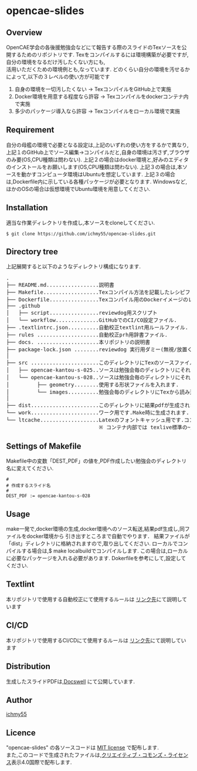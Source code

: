 # opencae-slides

## Overview
OpenCAE学会の各後援勉強会などにて報告する際のスライドのTexソースを公開するためのリポジトリです.
Texをコンパイルするには環境構築が必要ですが,自分の環境をなるだけ汚したくない方にも,  
活用いただくための環境例とも,なっています.
どのくらい自分の環境を汚せるかによって,以下の３レベルの使い方が可能です
1. 自身の環境を一切汚したくない → TexコンパイルをGitHub上で実施
2. Docker環境を用意する程度なら許容 → Texコンパイルをdockerコンテナ内で実施
3. 多少のパッケージ導入なら許容 → Texコンパイルをローカル環境で実施

## Requirement
自分の母艦の環境で必要となる設定は,上記のいずれの使い方をするかで異なり,
上記１のGitHub上でソース編集→コンパイルだと,自身の環境は汚さず,ブラウザのみ要(OS,CPU種類は問わない).
上記２の場合はdocker環境と,好みのエディタのインストールをお願いします(OS,CPU種類は問わない).
上記３の場合は,本ソースを動かすコンピュータ環境はUbuntuを想定しています.
上記３の場合は,Dockerfile内に示している各種パッケージが必要となります.
Windowsなど,ほかのOSの場合は仮想環境でUbuntu環境を用意してください.

## Installation
適当な作業ディレクトリを作成し,本ソースをcloneしてください.

```
$ git clone https://github.com/ichmy55/opencae-slides.git
```

## Directory tree
上記展開すると以下のようなディレクトリ構成になります.
<pre>
.
├── README.md.................説明書
├── Makefile..................Texコンパイル方法を記載したレシピファイル.
├── Dockerfile................Texコンパイル用のDockerイメージのレシピ.
├── .github
│   ├── script................reviewdog用スクリプト
│   └── workflow..............GitHubでのCI/CO設定ファイル.
├── .textlintrc.json..........自動校正textlint用ルールファイル.
├── rules ....................自動校正prh用辞書ファイル.
├── docs. ....................本リポジトリの説明書
├── package-lock.json ........reviewdog 実行用ダミー(無視/放置ください).
│    
├── src ......................このディレクトリにTexのソースファイルを配置します.
│   ├── opencae-kantou-s-025..ソースは勉強会毎のディレクトリにそれぞれ入れます.
│   └── opencae-kantou-s-028..ソースは勉強会毎のディレクトリにそれぞれ入れます.
│         ├── geometry........使用する形状ファイルを入れます.
│         └── images..........勉強会毎のディレクトリにTexから読み込む画像ファイルを入れます.
│    
├── dist......................このディレクトリに結果pdfが生成されます.Make時に生成されます.
└── work......................ワーク用です.Make時に生成されます.
└── ltcache...................Latexのフォントキャッシュ用です.コンテナUp時に生成されます.(ローカル環境時)
                              ※ コンテナ内部では texlive標準の~/.texlive2023 以下にキャッシュが置かれます
</pre>

## Settings of  Makefile
Makefile中の変数「DEST_PDF」の値を,PDF作成したい勉強会のディレクトリ名に変えてください.
```
#
# 作成するスライド名
#
DEST_PDF := opencae-kantou-s-028
```

## Usage
make一発で,docker環境の生成,docker環境へのソース転送,結果pdf生成し,同ファイルをdocker環境から
引き出すところまで自動でやります．
結果ファイルが「dist」ディレクトリに格納されますので,取り出してください.
ローカルでコンパイルする場合は,$ make localbuildでコンパイルします.
この場合は,ローカルに必要なパッケージを入れる必要があります.
Dokerfileを参考にして,設定してください.

## Textlint
<!-- textlint-disable prh -->
本リポジトリで使用する自動校正にて使用するルールは [リンク先](docs/Textlint.md)にて説明しています
<!-- textlint-enable prh -->

## CI/CD
本リポジトリで使用するCI/CDにて使用するルールは [リンク先](docs/CICD.md)にて説明しています

## Distribution
生成したスライドPDFは,[Docswell](https://www.docswell.com/user/ichmy55) にて公開しています.

## Author

[ichmy55](https://github.com/ichmy55)

## Licence
"opencae-slides" の各ソースコードは [MIT license](https://ja.wikipedia.org/wiki/MIT_License) で配布します.  
また,このコードで生成されたファイルは,[クリエイティブ・コモンズ・ライセンス](https://ja.wikipedia.org/wiki/%E3%82%AF%E3%83%AA%E3%82%A8%E3%82%A4%E3%83%86%E3%82%A3%E3%83%96%E3%83%BB%E3%82%B3%E3%83%A2%E3%83%B3%E3%82%BA%E3%83%BB%E3%83%A9%E3%82%A4%E3%82%BB%E3%83%B3%E3%82%B9)表示4.0国際で配布します.
